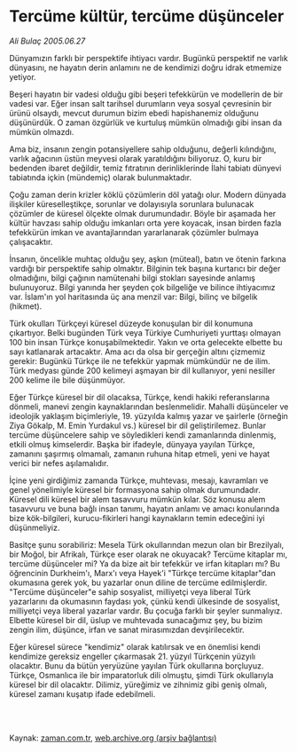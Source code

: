 # Tercüme kültür, tercüme düşünceler

*Ali Bulaç 2005.06.27*

<td class="columnist-detail">
<p>Dünyamızın farklı bir perspektife ihtiyacı vardır. Bugünkü perspektif ne varlık dünyasını, ne hayatın derin anlamını ne de kendimizi doğru idrak etmemize yetiyor.</p>
<p>
<div id="haberMetinDiv">
<p>Beşeri hayatın bir vadesi olduğu gibi beşeri tefekkürün ve modellerin de bir vadesi var. Eğer insan salt tarihsel durumların veya sosyal çevresinin bir ürünü olsaydı, mevcut durumun bizim ebedi hapishanemiz olduğunu düşünürdük. O zaman özgürlük ve kurtuluş mümkün olmadığı gibi insan da mümkün olmazdı.
<p> Ama biz, insanın zengin potansiyellere sahip olduğunu, değerli kılındığını, varlık ağacının üstün meyvesi olarak yaratıldığını biliyoruz. O, kuru bir bedenden ibaret değildir, temiz fıtratının derinliklerinde İlahi tabiatı dünyevi tabiatında içkin (mündemiç) olarak bulunmaktadır.
<p> Çoğu zaman derin krizler köklü çözümlerin döl yatağı olur. Modern dünyada ilişkiler küreselleştikçe, sorunlar ve dolayısıyla sorunlara bulunacak çözümler de küresel ölçekte olmak durumundadır. Böyle bir aşamada her kültür havzası sahip olduğu imkanları orta yere koyacak, insan birden fazla tefekkürün imkan ve avantajlarından yararlanarak çözümler bulmaya çalışacaktır.
<p> İnsanın, öncelikle muhtaç olduğu şey, aşkın (müteal), batın ve ötenin farkına vardığı bir perspektife sahip olmaktır. Bilginin tek başına kurtarıcı bir değer olmadığını, bilgi çağının namütenahi bilgi stokları sayesinde anlamış bulunuyoruz. Bilgi yanında her şeyden çok bilgeliğe ve bilince ihtiyacımız var. İslam'ın yol haritasında üç ana menzil var: Bilgi, bilinç ve bilgelik (hikmet).
<p> Türk okulları Türkçeyi küresel düzeyde konuşulan bir dil konumuna çıkartıyor. Belki bugünden Türk veya Türkiye Cumhuriyeti yurttaşı olmayan 100 bin insan Türkçe konuşabilmektedir. Yakın ve orta gelecekte elbette bu sayı katlanarak artacaktır. Ama acı da olsa bir gerçeğin altını çizmemiz gerekir: Bugünkü Türkçe ile ne tefekkür yapmak mümkündür ne de ilim. Türk medyası günde 200 kelimeyi aşmayan bir dil kullanıyor, yeni nesiller 200 kelime ile bile düşünmüyor.
<p> Eğer Türkçe küresel bir dil olacaksa, Türkçe, kendi hakiki referanslarına dönmeli, manevi zengin kaynaklarından beslenmelidir. Mahalli düşünceler ve ideolojik yaklaşım biçimleriyle, 19. yüzyılda kalmış yazar ve şairlerle (örneğin Ziya Gökalp, M. Emin Yurdakul vs.) küresel bir dil geliştirilemez. Bunlar tercüme düşüncelere sahip ve söyledikleri kendi zamanlarında dinlenmiş, etkili olmuş kimselerdir. Başka bir ifadeyle, dünyaya yayılan Türkçe, zamanını şaşırmış olmamalı, zamanın ruhuna hitap etmeli, yeni ve hayat verici bir nefes aşılamalıdır.
<p> İçine yeni girdiğimiz zamanda Türkçe, muhtevası, mesajı, kavramları ve genel yönelimiyle küresel bir formasyona sahip olmak durumundadır. Küresel dili küresel bir alem tasavvuru mümkün kılar. Söz konusu alem tasavvuru ve buna bağlı insan tanımı, hayatın anlamı ve amacı konularında bize kök-bilgileri, kurucu-fikirleri hangi kaynakların temin edeceğini iyi düşünmeliyiz.
<p> Basitçe şunu sorabiliriz: Mesela Türk okullarından mezun olan bir Brezilyalı, bir Moğol, bir Afrikalı, Türkçe eser olarak ne okuyacak? Tercüme kitaplar mı, tercüme düşünceler mi? Ya da bize ait bir tefekkür ve irfan kitapları mı? Bu öğrencinin Durkheim'ı, Marx'ı veya Hayek'i "Türkçe tercüme kitaplar"dan okumasına gerek yok, bu yazarlar onun diline de tercüme edilmişlerdir. "Tercüme düşünceler"e sahip sosyalist, milliyetçi veya liberal Türk yazarlarını da okumasının faydası yok, çünkü kendi ülkesinde de sosyalist, milliyetçi veya liberal yazarlar vardır. Bu çocuğa farklı bir şeyler sunmalıyız. Elbette küresel bir dil, üslup ve muhtevada sunacağımız şey, bu bizim zengin ilim, düşünce, irfan ve sanat mirasımızdan devşirilecektir.
<p> Eğer küresel sürece "kendimiz" olarak katılırsak ve en önemlisi kendi kendimize gereksiz engeller çıkarmasak 21. yüzyıl Türkçenin yüzyılı olacaktır. Bunu da bütün yeryüzüne yayılan Türk okullarına borçluyuz. Türkçe, Osmanlıca ile bir imparatorluk dili olmuştu, şimdi Türk okullarıyla küresel bir dil olacaktır. Dilimiz, yüreğimiz ve zihnimiz gibi geniş olmalı, küresel zamanı kuşatıp ifade edebilmeli.</p></p></p></p></p></p></p></p></p></div>
</p>


<p><br>
		 </br></p></td>

Kaynak: [zaman.com.tr](http://zaman.com.tr/yazar.do?yazino=186894), [web.archive.org (arşiv bağlantısı)](http://web.archive.org/web/20120315011543/http://www.zaman.com.tr/yazar.do?yazino=186894)
